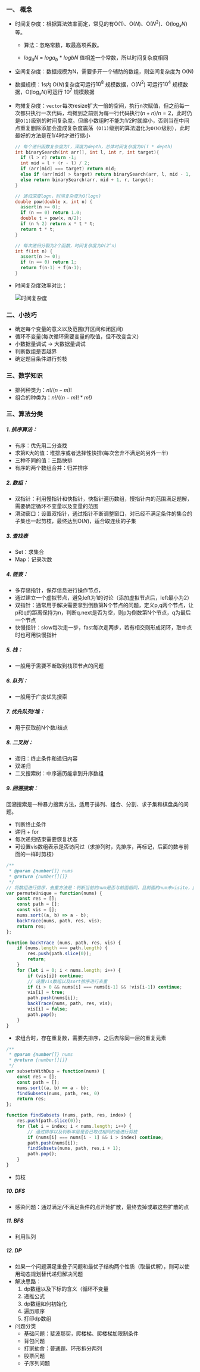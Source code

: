 ### 一、 概念

- 时间复杂度：根据算法效率而定，常见的有O(1)、O($N$)、O($N^2$)、O($\log_xN$)等。

  + 算法：忽略常数，取最高项系数。


  + $log_aN$ = $loga_b$ * $logbN$  值相差一个常数，所以时间复杂度相同

- 空间复杂度：数据规模为N，需要多开一个辅助的数组，则空间复杂度为 O(N)

- 数据规模：1s内 O($N$)复杂度可运行$10^8$ 规模数据，O($N^2$) 可运行$10^4$ 规模数据，O($\log_xN$)可运行 $10^7$ 规模数据

- 均摊复杂度：`vector`每次resize扩大一倍的空间，执行n次赋值，但之前每一次都只执行一次代码，均摊到之前则为每一行代码执行$(n+n)/n = 2$，此时仍是`O(1)`级别的时间复杂度。但缩小数组时不能为$1/2$时就缩小，否则当在中间点重复删除添加会造成复杂度震荡（`O(1)`级别的算法退化为`O(N)`级别），此时最好的方法是在$1/4$时才进行缩小

  ```c++
  // 每个递归函数复杂度为T，深度为depth，总体时间复杂度为O(T * depth)
  int binarySearch(int arr[], int l, int r, int target){
    if (l > r) return -1;
    int mid = l + (r - l) / 2;
    if (arr[mid] === target) return mid;
    else if (arr[mid] > target) return binarySearch(arr, l, mid - 1, target);
    else return binarySearch(arr, mid + 1, r, target);
  }

  // 递归深度logn，时间复杂度为O(logn)
  double pow(double x, int n) {
    assert(n >= 0);
    if (n == 0) return 1.0;
    double t = pow(x, n/2);
    if (n % 2) return x * t * t;
    return t * t;
  }

  // 每次递归分裂为2个函数，时间复杂度为O(2^n)
  int f(int n) {
    assert(n >= 0);
    if (n == 0) return 1;
    return f(n-1) + f(n-1);
  }
  ```

- 时间复杂度效率对比：

  ![时间复杂度](E:\前端学习\frontend_note\图\时间复杂度.jpg)


### 二、小技巧

+ 确定每个变量的意义以及范围(开区间和闭区间)
+ 循环不变量(每次循环需要变量的取值，但不改变含义)
+ 小数据量调试 -> 大数据量调试
+ 判断数组是否越界
+ 确定题目条件进行剪枝

### 三、数学知识

- 排列种类为：$n!/(n - m)!$
- 组合的种类为：$n!/((n - m)! * m!)$

### 三、算法分类

##### 1. 排序算法：

- 有序：优先用二分查找
- 求第K大的值：堆排序或者选择性快排(每次舍弃不满足的另外一半)
- 三种不同的值：三路快排
- 有序的两个数组合并：归并排序

##### 2. 数组：

+ 双指针：利用慢指针和快指针，快指针遍历数组，慢指针内的范围满足题解，需要确定循环不变量以及变量的范围
+ 滑动窗口：设置双指针，通过指针不断调整窗口，对已经不满足条件的集合的子集也一起剪枝，最终达到O($N$)，适合取连续的子集

##### 3. 查找表

+ Set：求集合
+ Map：记录次数

##### 4. 链表：

+ 多存储指针，保存信息进行操作节点，
+ 通过建立一个虚拟节点，避免left为1的讨论（添加虚拟节点后，left最小为2）
+ 双指针：通常用于解决需要拿到倒数第N个节点的问题，定义p,q两个节点，让p和q的距离保持为n，判断q.next是否为空，则p为倒数第N个节点，q为最后一个节点
+ 快慢指针：slow每次走一步，fast每次走两步，若有相交则形成闭环，取中点时也可用快慢指针

##### 5. 栈：

- 一般用于需要不断取到栈顶节点的问题

##### 6. 队列：

+ 一般用于广度优先搜索

##### 7. 优先队列/堆：

+ 用于获取前N个数/结点

##### 8. 二叉树：

+ 递归：终止条件和递归内容
+ 双递归
+ 二叉搜索树：中序遍历能拿到升序数组

##### 9. 回溯搜索：

回溯搜索是一种暴力搜索方法，适用于排列、组合、分割、求子集和棋盘类的问题。

- 判断终止条件
- 递归 + for
- 每次递归结束需要恢复状态
- 可设置vis数组表示是否访问过（求排列时，先排序，再标记，后面的数与前面的一样时剪枝）


```js
/**
 * @param {number[]} nums
 * @return {number[][]}
 */
// 将数组进行排序，去重方法是：判断当前的num是否与前面相同，且前面的num未visite，此时直接跳过本次递归
var permuteUnique = function(nums) {
    const res = [];
    const path = [];
    const vis = [];
    nums.sort((a, b) => a - b);
    backTrace(nums, path, res, vis);
    return res;
};

function backTrace (nums, path, res, vis) {
    if (nums.length === path.length) {
        res.push(path.slice(0));
        return;
    }
    for (let i = 0; i < nums.length; i++) {
        if (vis[i]) continue;
      	// 设置vis数组以及sort排序进行去重
        if (i > 0 && nums[i] === nums[i-1] && !vis[i-1]) continue;
        vis[i] = true;
        path.push(nums[i]);
        backTrace(nums, path, res, vis);
        vis[i] = false;
        path.pop();
    }
}
```

- 求组合时，存在重复数，需要先排序，之后去除同一层的重复元素


```js
/**
 * @param {number[]} nums
 * @return {number[][]}
 */
var subsetsWithDup = function(nums) {
    const res = [];
    const path = [];
    nums.sort((a, b) => a - b);
    findSubsets(nums, path, res, 0)
    return res;
};

function findSubsets (nums, path, res, index) {
    res.push(path.slice(0));
    for (let i = index; i < nums.length; i++) {
        // 通过排序以及判断本层是否已取过相同的值进行剪枝
        if (nums[i] === nums[i - 1] && i > index) continue;
        path.push(nums[i]);
        findSubsets(nums, path, res,i + 1);
        path.pop();
    }
}
```

- 剪枝


##### 10. DFS

- 感染问题：通过满足/不满足条件的点开始扩散，最终去掉或取这些扩散的点

##### 11. BFS

- 利用队列

##### 12. DP

- 如果一个问题满足重叠子问题和最优子结构两个性质（取最优解），则可以使用动态规划替代递归解决问题
- 解决思路：
  1. dp数组以及下标的含义（循环不变量
  2. 递推公式
  3. dp数组如何初始化
  4. 遍历顺序
  5. 打印dp数组
- 问题分类
  + 基础问题：斐波那契，爬楼梯、爬楼梯加限制条件
  + 背包问题
  + 打家劫舍：普通题、环形拆分两列
  + 股票问题
  + 子序列问题